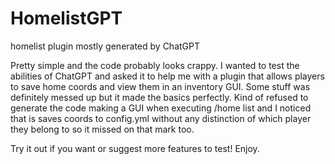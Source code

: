 # HomelistGPT
homelist plugin mostly generated by ChatGPT

Pretty simple and the code probably looks crappy. I wanted to test the abilities of ChatGPT and asked it to help me with a plugin that allows players to save home coords and view them in an inventory GUI.
Some stuff was definitely messed up but it made the basics perfectly. Kind of refused to generate the code making a GUI when executing /home list and I noticed that is saves coords to config.yml without any distinction of which player they belong to so it missed on that mark too.

Try it out if you want or suggest more features to test! Enjoy.
